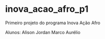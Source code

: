 # inova_acao_afro_p1
Primeiro projeto do programa Inova Ação Afro

Alunos:
Alison Jordan
Marco Aurélio
